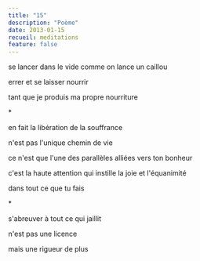 ```yaml
---
title: "15"
description: "Poème"
date: 2013-01-15
recueil: meditations
feature: false
---
```


se lancer dans le vide
comme on lance un caillou

errer et se laisser nourrir

tant que je produis ma propre nourriture

\*

en fait
la libération
de la souffrance

n'est pas l'unique chemin
de vie

ce n'est que l'une des parallèles alliées vers ton bonheur

c'est la haute attention
qui instille la joie
et l'équanimité

dans tout ce que tu fais

\*

s'abreuver à tout ce qui jaillit

n'est pas une licence

mais une rigueur de plus

